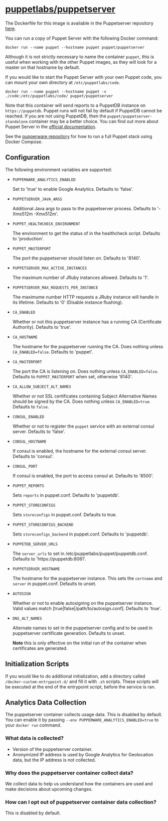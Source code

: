 # [puppetlabs/puppetserver](https://github.com/puppetlabs/puppetserver)

The Dockerfile for this image is available in the Puppetserver repository
[here][1].

You can run a copy of Puppet Server with the following Docker command:

    docker run --name puppet --hostname puppet puppet/puppetserver

Although it is not strictly necessary to name the container `puppet`, this is
useful when working with the other Puppet images, as they will look for a master
on that hostname by default.

If you would like to start the Puppet Server with your own Puppet code, you can
mount your own directory at `/etc/puppetlabs/code`.

    docker run --name puppet --hostname puppet -v ./code:/etc/puppetlabs/code/ puppet/puppetserver

Note that this container will send reports to a PuppetDB instance on
`https://puppetdb`. Puppet runs will not fail by default if PuppetDB cannot be
reached. If you are not using PuppetDB, then the
`puppet/puppetserver-standalone` container may be a better choice. You can find
out more about Puppet Server in the [official documentation][2].

See the [pupperware repository][3] for how to run a full Puppet stack using
Docker Compose.

## Configuration

The following environment variables are supported:

- `PUPPERWARE_ANALYTICS_ENABLED`

  Set to 'true' to enable Google Analytics. Defaults to 'false'.

- `PUPPETSERVER_JAVA_ARGS`

  Additional Java args to pass to the puppetserver process. Defaults to '-Xms512m -Xmx512m'.

- `PUPPET_HEALTHCHECK_ENVIRONMENT`

  The environment to get the status of in the healthcheck script. Defaults to 'production'.

- `PUPPET_MASTERPORT`

  The port the puppetserver should listen on. Defaults to '8140'.

- `PUPPETSERVER_MAX_ACTIVE_INSTANCES`

  The maximum number of JRuby instances allowed. Defaults to '1'.

- `PUPPETSERVER_MAX_REQUESTS_PER_INSTANCE`

  The maximume number HTTP requests a JRuby instance will handle in its lifetime. Defaults to '0' (Disable instance flushing).

- `CA_ENABLED`

  Whether or not this puppetserver instance has a running CA (Certificate Authority). Defaults to 'true'.

- `CA_HOSTNAME`

  The hostname for the puppetserver running the CA. Does nothing unless `CA_ENABLED=false`. Defaults to 'puppet'.

- `CA_MASTERPORT`

  The port the CA is listening on. Does nothing unless `CA_ENABLED=false`. Defaults to `PUPPET_MASTERPORT` when set, otherwise '8140'.

- `CA_ALLOW_SUBJECT_ALT_NAMES`

  Whether or not SSL certificates containing Subject Alternative Names should be signed by the CA. Does nothing unless `CA_ENABLED=true`. Defaults to `false`.

- `CONSUL_ENABLED`

  Whether or not to register the `puppet` service with an external consul server. Defaults to 'false'.

- `CONSUL_HOSTNAME`

  If consul is enabled, the hostname for the external consul server. Defaults to 'consul'.

- `CONSUL_PORT`

  If consul is enabled, the port to access consul at. Defaults to '8500'.

- `PUPPET_REPORTS`

  Sets `reports` in puppet.conf. Defaults to 'puppetdb'.

- `PUPPET_STORECONFIGS`

  Sets `storeconfigs` in puppet.conf. Defaults to true.

- `PUPPET_STORECONFIGS_BACKEND`

  Sets `storeconfigs_backend` in puppet.conf. Defaults to 'puppetdb'.

- `PUPPETDB_SERVER_URLS`

  The `server_urls` to set in /etc/puppetlabs/puppet/puppetdb.conf. Defaults to 'https://puppetdb:8081'.

- `PUPPETSERVER_HOSTNAME`

  The hostname for the puppetserver instance. This sets the `certname` and `server` in puppet.conf. Defaults to unset.

- `AUTOSIGN`

  Whether or not to enable autosigning on the puppetserver instance. Valid values match [true|false|/path/to/autosign.conf]. Defaults to 'true'.

- `DNS_ALT_NAMES`

  Alternate names to set in the puppetserver config and to be used in puppetserver certificate generation. Defaults to unset.

  **Note** this is only effective on the initial run of the container when certificates are generated.

## Initialization Scripts

If you would like to do additional initialization, add a directory called `/docker-custom-entrypoint.d/` and fill it with `.sh` scripts.
These scripts will be executed at the end of the entrypoint script, before the service is ran.

## Analytics Data Collection

The puppetserver container collects usage data. This is disabled by default. You can enable it by passing `--env PUPPERWARE_ANALYTICS_ENABLED=true`
to your `docker run` command.

### What data is collected?
* Version of the puppetserver container.
* Anonymized IP address is used by Google Analytics for Geolocation data, but the IP address is not collected.

### Why does the puppetserver container collect data?

We collect data to help us understand how the containers are used and make decisions about upcoming changes.

### How can I opt out of puppetserver container data collection?

This is disabled by default.

[1]: https://github.com/puppetlabs/puppetserver/blob/master/docker/puppetserver/Dockerfile
[2]: https://puppet.com/docs/puppetserver/latest/services_master_puppetserver.html
[3]: https://github.com/puppetlabs/pupperware
